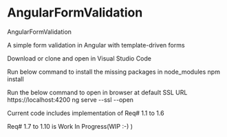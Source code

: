 # AngularFormValidation
 AngularFormValidation

A simple form validation in Angular with template-driven forms

Download or clone and open in Visual Studio Code

Run below command to install the missing packages in node_modules
npm install

Run the below command to open in browser at default SSL URL https://localhost:4200
ng serve --ssl --open

Current code includes implementation of Req# 1.1 to 1.6

Req# 1.7 to 1.10 is Work In Progress(WIP :-) )